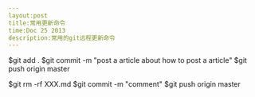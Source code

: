 ```yaml
---
layout:post
title:常用更新命令
time:Doc 25 2013
description:常用的git远程更新命令
---
```




$git add .
$git commit -m "post a article about how to post a article"
$git push origin master






$git rm -rf XXX.md
$git commit -m "comment"
$git push origin master